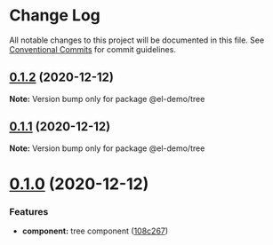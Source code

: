 # Change Log

All notable changes to this project will be documented in this file.
See [Conventional Commits](https://conventionalcommits.org) for commit guidelines.

## [0.1.2](https://github.com/zwsf/el-demo/compare/@el-demo/tree@0.1.1...@el-demo/tree@0.1.2) (2020-12-12)

**Note:** Version bump only for package @el-demo/tree





## [0.1.1](https://github.com/zwsf/el-demo/compare/@el-demo/tree@0.1.0...@el-demo/tree@0.1.1) (2020-12-12)

**Note:** Version bump only for package @el-demo/tree





# [0.1.0](https://github.com/zwsf/el-demo/compare/@el-demo/tree@0.2.0...@el-demo/tree@0.1.0) (2020-12-12)


### Features

* **component:** tree component ([108c267](https://github.com/zwsf/el-demo/commit/108c267a275890575f27f147fc656bda311b9c4a))
